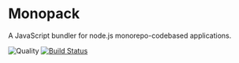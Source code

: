 # Monopack

A JavaScript bundler for node.js monorepo-codebased applications.

![Quality](https://img.shields.io/badge/quality-vaporware-yellow.svg) [![Build Status](https://travis-ci.org/flegall/monopack.svg?branch=master)](https://travis-ci.org/flegall/monopack)
